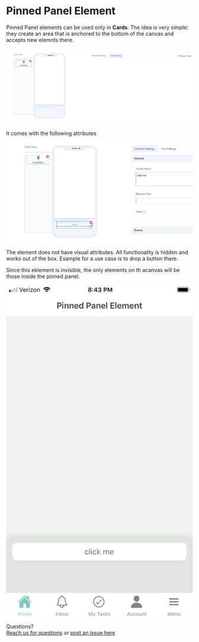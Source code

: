 # Pinned Panel Element

Pinned Panel elements can be used only in **Cards**. The idea is very simple: they create an area that is anchored to the bottom of the canvas and accepts new elemnts there. 

![image1](../../../../images/cards/elements/pinned-panel/pinned-panel1.png)

It comes with the following attributes

![image2](../../../../images/cards/elements/pinned-panel/pinned-panel2.png)

The element does not have visual attributes. All functionality is hidden and works out of the box. Example for a use case is to drop a button there. 

Since this eklement is invisible, the only elements on th acanvas will be those inside the pinned panel.

![image3](../../../../images/cards/elements/pinned-panel/pinned-panel3.jpg)

Questions? <br>  <a href="https://www.acenji.com/contact" target="_blank" rel="noopener">Reach us for questions</a>   or <a href="https://github.com/acenji/acenji-help/issues" target="_blank" rel="noopener">post an issue here</a> 











